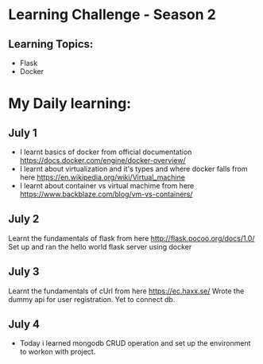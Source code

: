 # Learning Challenge - Season 2

## Learning Topics:
- Flask 
- Docker


# My Daily learning:

## July 1
- I learnt basics of docker from official documentation https://docs.docker.com/engine/docker-overview/
- I learnt about virtualization and it's types and where docker falls from here https://en.wikipedia.org/wiki/Virtual_machine
- I learnt about container vs virtual machime from here https://www.backblaze.com/blog/vm-vs-containers/

## July 2
Learnt the fundamentals of flask from here http://flask.pocoo.org/docs/1.0/
Set up and ran the hello world flask server using docker

## July 3
Learnt the fundamentals of cUrl from here https://ec.haxx.se/
Wrote the dummy api for user registration. Yet to connect db.

## July 4
- Today i learned mongodb CRUD operation and set up the environment to workon with project.
